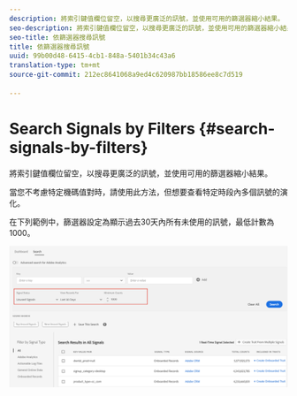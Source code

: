 ```yaml
---
description: 將索引鍵值欄位留空，以搜尋更廣泛的訊號，並使用可用的篩選器縮小結果。
seo-description: 將索引鍵值欄位留空，以搜尋更廣泛的訊號，並使用可用的篩選器縮小結果。
seo-title: 依篩選器搜尋訊號
title: 依篩選器搜尋訊號
uuid: 99b00d48-6415-4cb1-848a-5401b34c43a6
translation-type: tm+mt
source-git-commit: 212ec8641068a9ed4c620987bb18586ee8c7d519

---
```



# Search Signals by Filters {#search-signals-by-filters}

將索引鍵值欄位留空，以搜尋更廣泛的訊號，並使用可用的篩選器縮小結果。

當您不考慮特定機碼值對時，請使用此方法，但想要查看特定時段內多個訊號的演化。

在下列範例中，篩選器設定為顯示過去30天內所有未使用的訊號，最低計數為1000。

![](assets/signals-search-filters.png)
